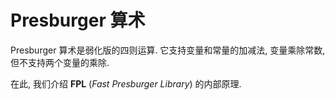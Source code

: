 # Presburger 算术

Presburger 算术是弱化版的四则运算. 它支持变量和常量的加减法, 变量乘除常数, 但不支持两个变量的乘除.

在此, 我们介绍 **FPL** (*Fast Presburger Library*) 的内部原理.


